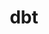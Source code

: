 ---
blog: https://blog.getdbt.com/
codehost: https://github.com/fishtown-analytics/dbt
keywords:
- data build tool
logohandle: getdbt
sort: dbt
title: dbt
website: https://www.getdbt.com/
youtube: https://youtube.com/channel/UCVpBwKK-ecMEV75y1dYLE5w
---
